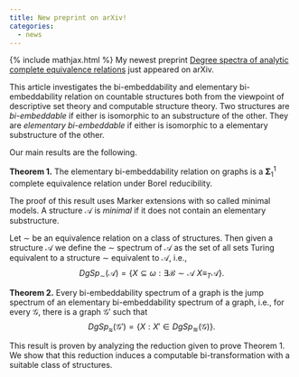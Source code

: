 ```yaml
---
title: New preprint on arXiv!
categories: 
  - news
---
```

{% include mathjax.html %}
My newest preprint [Degree spectra of analytic complete equivalence relations](https://arxiv.org/abs/2010.00755) just appeared on arXiv.

This article investigates the bi-embeddability and elementary bi-embeddability relation on countable structures both from the viewpoint of descriptive set theory and computable structure theory. Two structures are _bi-embeddable_ if either is isomorphic to an substructure of the other. They are _elementary bi-embeddable_ if either is isomorphic to a elementary substructure of the other.

Our main results are the following.

__Theorem 1.__ The elementary bi-embeddability relation on graphs is a $\pmb \Sigma^1_1$ complete equivalence relation under Borel reducibility.

The proof of this result uses Marker extensions with so called minimal models. A structure $\mathcal A$ is _minimal_ if it does not contain an elementary substructure.

Let $\sim$ be an equivalence relation on a class of structures. Then given
a structure $\mathcal A$ we define the $\sim$ spectrum of $\mathcal A$ as the
set of all sets Turing equivalent to a structure $\sim$ equivalent to $\mathcal A$, i.e., 
$$ DgSp_\sim(\mathcal A)=\{ X\subseteq \omega: \exists \mathcal B \sim \mathcal A \ X\equiv_T \mathcal A\}.$$

__Theorem 2.__ Every bi-embeddability spectrum of a graph is the jump spectrum of an elementary bi-embeddability spectrum of a graph, i.e., for every $\mathcal G$, there is a graph $\mathcal G'$ such that
$$ DgSp_\approx(\mathcal G')=\{ X: X'\in DgSp_\approxeq(\mathcal G)\}.$$

This result is proven by analyzing the reduction given to prove Theorem 1. We show that this reduction induces a computable bi-transformation with a suitable class of structures.
